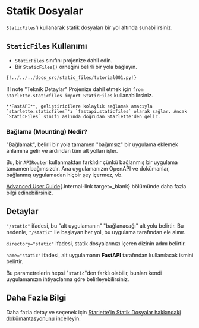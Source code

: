 # Statik Dosyalar

`StaticFiles`'ı kullanarak statik dosyaları bir yol altında sunabilirsiniz.

## `StaticFiles` Kullanımı

* `StaticFiles` sınıfını projenize dahil edin.
* Bir `StaticFiles()` örneğini belirli bir yola bağlayın.

```Python hl_lines="2  6"
{!../../../docs_src/static_files/tutorial001.py!}
```

!!! note "Teknik Detaylar"
    Projenize dahil etmek için `from starlette.staticfiles import StaticFiles` kullanabilirsiniz.

    **FastAPI**, geliştiricilere kolaylık sağlamak amacıyla `starlette.staticfiles`'ı `fastapi.staticfiles` olarak sağlar. Ancak `StaticFiles` sınıfı aslında doğrudan Starlette'den gelir.

### Bağlama (Mounting) Nedir?

"Bağlamak", belirli bir yola tamamen "bağımsız" bir uygulama eklemek anlamına gelir ve ardından tüm alt yolları işler.

Bu, bir `APIRouter` kullanmaktan farklıdır çünkü bağlanmış bir uygulama tamamen bağımsızdır. Ana uygulamanızın OpenAPI ve dokümanlar, bağlanmış uygulamadan hiçbir şey içermez, vb.

[Advanced User Guide](../advanced/index.md){.internal-link target=_blank} bölümünde daha fazla bilgi edinebilirsiniz.

## Detaylar

`"/static"` ifadesi, bu "alt uygulamanın" "bağlanacağı" alt yolu belirtir. Bu nedenle, `"/static"` ile başlayan her yol, bu uygulama tarafından ele alınır.

`directory="static"` ifadesi, statik dosyalarınızı içeren dizinin adını belirtir.

`name="static"` ifadesi, alt uygulamanın **FastAPI** tarafından kullanılacak ismini belirtir.

Bu parametrelerin hepsi "`static`"den farklı olabilir, bunları kendi uygulamanızın ihtiyaçlarına göre belirleyebilirsiniz.

## Daha Fazla Bilgi

Daha fazla detay ve seçenek için <a href="https://www.starlette.io/staticfiles/" class="external-link" target="_blank">Starlette'in Statik Dosyalar hakkındaki dokümantasyonunu</a> incelleyin.
